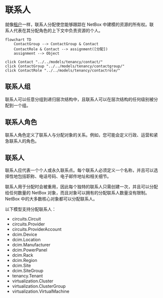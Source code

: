 # 联系人

就像[租户](./tenancy.md)一样，联系人分配使您能够跟踪在 NetBox 中建模的资源的所有权。联系人代表在其分配角色的上下文中负责资源的个人。

```mermaid
flowchart TD
    ContactGroup --> ContactGroup & Contact
    ContactRole & Contact --> assignment([分配])
    assignment --> Object

click Contact "../../models/tenancy/contact/"
click ContactGroup "../../models/tenancy/contactgroup/"
click ContactRole "../../models/tenancy/contactrole/"
```

## 联系人组

联系人可以任意分组到递归层次结构中，且联系人可以在层次结构的任何级别被分配到一个组。

## 联系人角色

联系人角色定义了联系人与分配对象的关系。例如，您可能会定义行政、运营和紧急联系人的角色。

## 联系人

联系人应代表一个个人或永久联系点。每个联系人必须定义一个名称，并且可以选择性地包括职称、电话号码、电子邮件地址和相关细节。

联系人用于分配时会被重用，因此每个独特的联系人只需创建一次，并且可以分配给任何数量的 NetBox 对象，而且对象可以拥有的分配联系人数量没有限制。NetBox 中的大多数核心对象都可以分配联系人。

以下模型支持分配联系人：

* circuits.Circuit
* circuits.Provider
* circuits.ProviderAccount
* dcim.Device
* dcim.Location
* dcim.Manufacturer
* dcim.PowerPanel
* dcim.Rack
* dcim.Region
* dcim.Site
* dcim.SiteGroup
* tenancy.Tenant
* virtualization.Cluster
* virtualization.ClusterGroup
* virtualization.VirtualMachine
